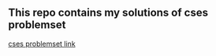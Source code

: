## This repo contains my solutions of cses problemset
[cses problemset link](https://cses.fi/problemset/list)
